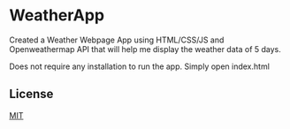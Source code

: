 # WeatherApp

Created a Weather Webpage App using HTML/CSS/JS and Openweathermap API that will help me display the weather data of 5 days.

Does not require any installation to run the app. Simply open index.html
 
## License
[MIT](https://choosealicense.com/licenses/mit/)
